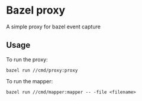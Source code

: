 # Bazel proxy

A simple proxy for bazel event capture

## Usage

To run the proxy:
``` 
bazel run //cmd/proxy:proxy
```

To run the mapper:
```
bazel run //cmd/mapper:mapper -- -file <filename>
```
